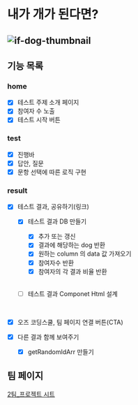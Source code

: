 # 내가 개가 된다면?

![if-dog-thumbnail](https://user-images.githubusercontent.com/75062526/218747794-a7a61c77-d04b-4e50-be83-bbaa0e22b589.jpg)
---

## 기능 목록

### home

- [x] 테스트 주제 소개 페이지
- [x] 참여자 수 노출
- [x] 테스트 시작 버튼

### test

- [x] 진행바
- [x] 답안, 질문
- [x] 문항 선택에 따른 로직 구현

### result

- [x] 테스트 결과, 공유하기(링크)

  - [x] 테스트 결과 DB 만들기

    - [x] 추가 또는 갱신
    - [x] 결과에 해당하는 dog 반환
    - [x] 원하는 column 의 data 값 가져오기
    - [x] 참여자수 반환
    - [x] 참여자의 각 결과 비율 반환
          <br><br>

  - [ ] 테스트 결과 Componet Html 설계

  <br>

- [x] 오즈 코딩스쿨, 팀 페이지 연결 버튼(CTA)

- [x] 다른 결과 함께 보여주기

  - [x] getRandomIdArr 만들기

## 팀 페이지

[2팀\_프로젝트 시트](https://legend-palm-1f1.notion.site/2-_-cce963197d034ae5b0ab4a1bd3530365)
